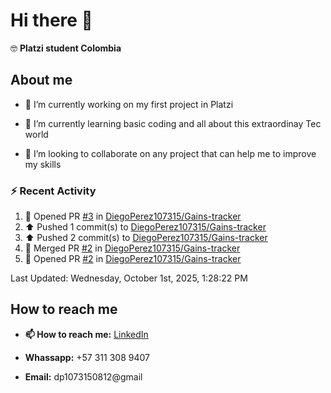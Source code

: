 
# Hi there 👋

🤓   **Platzi student Colombia**

## About me

- 🔭 I’m currently working on my first project in Platzi

- 🌱 I’m currently learning basic coding and all  about this extraordinay Tec world

- 👯 I’m looking to collaborate on any project that can help me to improve my skills

### :zap: Recent Activity
<!--RECENT_ACTIVITY:start-->
1. 💪 Opened PR [#3](https://github.com/DiegoPerez107315/Gains-tracker/pull/3) in [DiegoPerez107315/Gains-tracker](https://github.com/DiegoPerez107315/Gains-tracker)<br>
2. ⬆️ Pushed 1 commit(s) to [DiegoPerez107315/Gains-tracker](https://github.com/DiegoPerez107315/Gains-tracker)<br>
3. ⬆️ Pushed 2 commit(s) to [DiegoPerez107315/Gains-tracker](https://github.com/DiegoPerez107315/Gains-tracker)<br>
4. 🎉 Merged PR [#2](https://github.com/DiegoPerez107315/Gains-tracker/pull/2) in [DiegoPerez107315/Gains-tracker](https://github.com/DiegoPerez107315/Gains-tracker)<br>
5. 💪 Opened PR [#2](https://github.com/DiegoPerez107315/Gains-tracker/pull/2) in [DiegoPerez107315/Gains-tracker](https://github.com/DiegoPerez107315/Gains-tracker)<br>
<!--RECENT_ACTIVITY:end-->
<!--RECENT_ACTIVITY:last_update-->
Last Updated: Wednesday, October 1st, 2025, 1:28:22 PM
<!--RECENT_ACTIVITY:last_update_end-->

## How to reach me

- **📫 How to reach me:** [LinkedIn](https://www.linkedin.com/in/diego-zambrano-perez/)

- **Whassapp:** +57 311 308 9407

- **Email:**   dp1073150812@gmail

